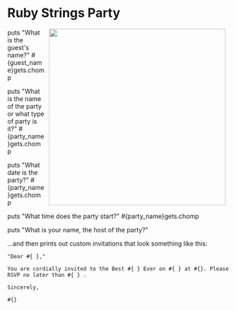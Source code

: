 # Ruby Strings Party

<img src="https://s3.amazonaws.com/after-school-assets/hogwarts.jpg" width="400px" align="right" hspace="10">


puts "What is the guest's name?"
#{guest_name}gets.chomp

puts "What is the name of the party or what type of party is it?"
#{party_name}gets.chomp

puts "What date is the party?"
#{party_name}gets.chomp

puts "What time does the party start?"
#{party_name}gets.chomp

puts "What is your name, the host of the party?"



...and then prints out custom invitations that look something like this:

```
"Dear #{ },"

You are cordially invited to the Best #{ } Ever on #{ } at #{}. Please RSVP no later than #{ } .

Sincerely,

#{}

```


